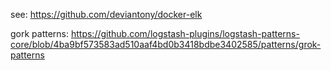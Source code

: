 see: https://github.com/deviantony/docker-elk 

gork patterns: https://github.com/logstash-plugins/logstash-patterns-core/blob/4ba9bf573583ad510aaf4bd0b3418bdbe3402585/patterns/grok-patterns
